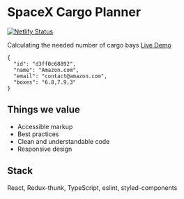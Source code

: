 # SpaceX Cargo Planner
[![Netlify Status](https://api.netlify.com/api/v1/badges/fa86b4bf-e37b-4012-bf52-6eac33e8a25f/deploy-status)](https://app.netlify.com/sites/competent-bhaskara-2864c8/deploys)

Calculating the needed number of cargo bays
[Live Demo](https://competent-bhaskara-2864c8.netlify.app)

```
{
  "id": "d3ff0c68892",
  "name": "Amazon.com",
  "email": "contact@amazon.com",
  "boxes": "6.8,7.9,3"
}
```

## Things we value

* Accessible markup
* Best practices
* Clean and understandable code
* Responsive design

## Stack

React,
Redux-thunk,
TypeScript,
eslint,
styled-components
